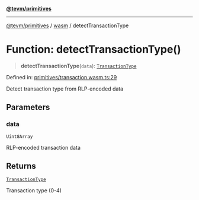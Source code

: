 [**@tevm/primitives**](../../../../README.md)

***

[@tevm/primitives](../../../../globals.md) / [wasm](../README.md) / detectTransactionType

# Function: detectTransactionType()

> **detectTransactionType**(`data`): [`TransactionType`](../enumerations/TransactionType.md)

Defined in: [primitives/transaction.wasm.ts:29](https://github.com/evmts/primitives/blob/main/src/primitives/transaction.wasm.ts#L29)

Detect transaction type from RLP-encoded data

## Parameters

### data

`Uint8Array`

RLP-encoded transaction data

## Returns

[`TransactionType`](../enumerations/TransactionType.md)

Transaction type (0-4)
